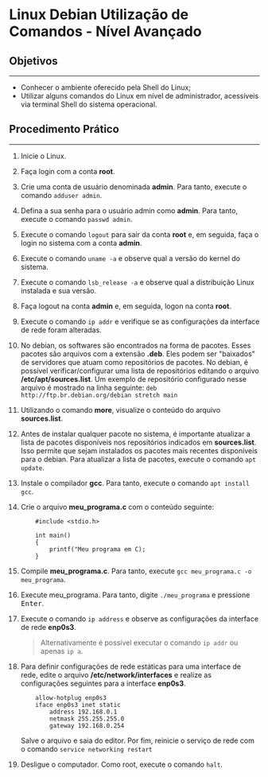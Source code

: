 # Linux Debian Utilização de Comandos - Nível Avançado

## Objetivos

---

- Conhecer o ambiente oferecido pela Shell do Linux;
- Utilizar alguns comandos do Linux em nível de administrador, acessíveis via terminal Shell do sistema operacional.

## Procedimento Prático

---

1. Inicie o Linux.

2. Faça login com a conta **root**.

3. Crie uma conta de usuário denominada **admin**. Para tanto, execute o comando ```adduser admin```.

4. Defina a sua senha para o usuário admin como **admin**. Para tanto, execute o comando ```passwd admin```.

5. Execute o comando ```logout``` para sair da conta **root** e, em seguida, faça o login no sistema com a conta **admin**.

6. Execute o comando ```uname -a``` e observe qual a versão do kernel do sistema.

7. Execute o comando ```lsb_release -a``` e observe qual a distribuição Linux instalada e sua versão.

8. Faça logout na conta **admin** e, em seguida, logon na conta **root**.

9. Execute o comando ```ip addr``` e verifique se as configurações da interface de rede foram alteradas.

10. No debian, os softwares são encontrados na forma de pacotes. Esses pacotes são arquivos com a extensão **.deb**. Eles podem ser "baixados" de servidores que atuam como repositórios de pacotes. No debian, é possível verificar/configurar uma lista de repositórios editando o arquivo **/etc/apt/sources.list**.
Um exemplo de repositório configurado nesse arquivo é mostrado na linha seguinte:
```deb http://ftp.br.debian.org/debian stretch main```

11. Utilizando o comando **more**, visualize o conteúdo do arquivo **sources.list**.

12. Antes de instalar qualquer pacote no sistema, é importante atualizar a lista de pacotes disponíveis nos repositórios indicados em **sources.list**. Isso permite que sejam instalados os pacotes mais recentes disponíveis para o debian. Para atualizar a lista de pacotes, execute o comando ```apt update```.

13. Instale o compilador **gcc**. Para tanto, execute o comando ```apt install gcc```.

14. Crie o arquivo **meu_programa.c** com o conteúdo seguinte:

    ```
        #include <stdio.h>

        int main()
        {
            printf("Meu programa em C);
        }
    ```

15. Compile **meu_programa.c**. Para tanto, execute ```gcc meu_programa.c -o meu_programa```.

16. Execute meu_programa. Para tanto, digite ```./meu_programa``` e pressione <kbd>Enter</kbd>.

17. Execute o comando ```ip address``` e observe as configurações da interface de rede **enp0s3**.

    > Alternativamente é possível executar o comando ```ip addr``` ou apenas ```ip a```.

18. Para definir configurações de rede estáticas para uma interface de rede, edite o arquivo **/etc/network/interfaces** e realize as configurações seguintes para a interface **enp0s3**.

    ```
        allow-hotplug enp0s3
        iface enp0s3 inet static
            address 192.168.0.1
            netmask 255.255.255.0
            gateway 192.168.0.254
    ```

    Salve o arquivo e saia do editor. Por fim, reinicie o serviço de rede com o comando ```service networking restart```

19. Desligue o computador. Como root, execute o comando ```halt```.